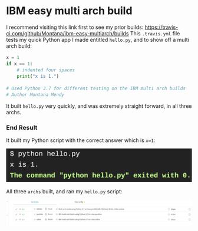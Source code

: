 # IBM easy multi arch build

I recommend visiting this link first to see my prior builds: https://travis-ci.com/github/Montana/ibm-easy-multiarch/builds
This `.travis.yml` file tests my quick Python app I made entitled `hello.py`, and to show off a multi arch build: 

```python
x = 1
if x == 1:
    # indented four spaces
    print("x is 1.")
    
# Used Python 3.7 for different testing on the IBM multi arch builds
# Author Montana Mendy
```

It built `hello.py` very quickly, and was extremely straight forward, in all three archs.

### End Result 

It built my Python script with the correct answer which is `x=1`:

![Python](python.png) 

All three `archs` built, and ran my `hello.py` script:

![Builds](builds.png)
